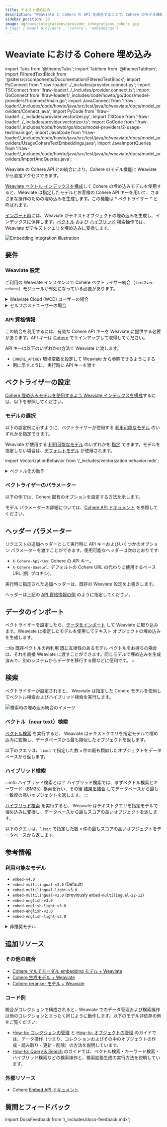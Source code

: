 ```yaml
---
title: テキスト埋め込み
description: "Weaviate と Cohere の API を統合することで、Cohere のモデル機能に Weaviate から直接アクセスできます。"
sidebar_position: 20
image: og/docs/integrations/provider_integrations_cohere.jpg
# tags: ['model providers', 'cohere', 'embeddings']
---
```


# Weaviate における Cohere 埋め込み


import Tabs from '@theme/Tabs';
import TabItem from '@theme/TabItem';
import FilteredTextBlock from '@site/src/components/Documentation/FilteredTextBlock';
import PyConnect from '!!raw-loader!../_includes/provider.connect.py';
import TSConnect from '!!raw-loader!../_includes/provider.connect.ts';
import GoConnect from '!!raw-loader!/_includes/code/howto/go/docs/model-providers/1-connect/main.go';
import JavaConnect from '!!raw-loader!/_includes/code/howto/java/src/test/java/io/weaviate/docs/model_providers/Connect.java';
import PyCode from '!!raw-loader!../_includes/provider.vectorizer.py';
import TSCode from '!!raw-loader!../_includes/provider.vectorizer.ts';
import GoCode from '!!raw-loader!/_includes/code/howto/go/docs/model-providers/2-usage-text/main.go';
import JavaCode from '!!raw-loader!/_includes/code/howto/java/src/test/java/io/weaviate/docs/model_providers/UsageCohereTextEmbeddings.java';
import JavaImportQueries from '!!raw-loader!/_includes/code/howto/java/src/test/java/io/weaviate/docs/model_providers/ImportAndQueries.java';

Weaviate の Cohere API との統合により、Cohere のモデル機能に Weaviate から直接アクセスできます。

[Weaviate ベクトル インデックスを構成](#configure-the-vectorizer)して Cohere の埋め込みモデルを使用すると、Weaviate は指定したモデルとお客様の Cohere API キーを用いて、さまざまな操作のための埋め込みを生成します。この機能は * ベクトライザー * と呼ばれます。

[インポート時](#data-import)には、Weaviate がテキストオブジェクトの埋め込みを生成し、インデックスに保存します。[ベクトル](#vector-near-text-search) および [ハイブリッド](#hybrid-search) 検索操作では、Weaviate がテキストクエリを埋め込みに変換します。

![Embedding integration illustration](../_includes/integration_cohere_embedding.png)

## 要件

### Weaviate 設定

ご利用の Weaviate インスタンスで Cohere ベクトライザー統合（`text2vec-cohere`）モジュールが有効になっている必要があります。

<details>
  <summary>Weaviate Cloud (WCD) ユーザーの場合</summary>

この統合は、Weaviate Cloud (WCD) のサーバーレス インスタンスではデフォルトで有効になっています。

</details>

<details>
  <summary>セルフホストユーザーの場合</summary>

- [クラスターメタデータ](/deploy/configuration/meta.md)を確認し、モジュールが有効かどうか確認してください。  
- Weaviate でモジュールを有効化する手順は、[モジュールの設定方法](../../configuration/modules.md)ガイドをご覧ください。

</details>

### API 資格情報

この統合を利用するには、有効な Cohere API キーを Weaviate に提供する必要があります。API キーは [Cohere](https://cohere.com/) でサインアップして取得してください。

API キーは以下のいずれかの方法で Weaviate に渡します。

- `COHERE_APIKEY` 環境変数を設定して Weaviate から参照できるようにする  
- 例に示すように、実行時に API キーを渡す

<Tabs groupId="languages">

  <TabItem value="py" label="Python API v4">
    <FilteredTextBlock
      text={PyConnect}
      startMarker="# START CohereInstantiation"
      endMarker="# END CohereInstantiation"
      language="py"
      docRefs={[
        "weaviate.html#weaviate.connect_to_weaviate_cloud",
        "weaviate.html#weaviate.auth.Auth",
      ]}
    />
  </TabItem>

  <TabItem value="js" label="JS/TS API v3">
    <FilteredTextBlock
      text={TSConnect}
      startMarker="// START CohereInstantiation"
      endMarker="// END CohereInstantiation"
      language="ts"
      docRefs={[
        "functions/connectToWeaviateCloud",
        "classes/ApiKey",
      ]}
    />
  </TabItem>

  <TabItem value="go" label="Go">
    <FilteredTextBlock
      text={GoConnect}
      startMarker="// START CohereInstantiation"
      endMarker="// END CohereInstantiation"
      language="goraw"
    />
  </TabItem>

  <TabItem value="java" label="Java">
    <FilteredTextBlock
      text={JavaConnect}
      startMarker="// START CohereInstantiation"
      endMarker="// END CohereInstantiation"
      language="javaraw"
    />
  </TabItem>

</Tabs>

## ベクトライザーの設定

[Cohere 埋め込みモデルを使用するよう Weaviate インデックスを構成](../../manage-collections/vector-config.mdx#specify-a-vectorizer)するには、以下を参照してください。

<Tabs groupId="languages">
  <TabItem value="py" label="Python API v4">
    <FilteredTextBlock
      text={PyCode}
      startMarker="# START BasicVectorizerCohere"
      endMarker="# END BasicVectorizerCohere"
      language="py"
    />
  </TabItem>

  <TabItem value="js" label="JS/TS API v3">
    <FilteredTextBlock
      text={TSCode}
      startMarker="// START BasicVectorizerCohere"
      endMarker="// END BasicVectorizerCohere"
      language="ts"
    />
  </TabItem>

  <TabItem value="go" label="Go">
    <FilteredTextBlock
      text={GoCode}
      startMarker="// START BasicVectorizerCohere"
      endMarker="// END BasicVectorizerCohere"
      language="goraw"
    />
  </TabItem>

  <TabItem value="java" label="Java">
    <FilteredTextBlock
      text={JavaCode}
      startMarker="// START BasicVectorizerCohere"
      endMarker="// END BasicVectorizerCohere"
      language="java"
    />
  </TabItem>

</Tabs>



### モデルの選択

以下の設定例に示すように、ベクトライザーが使用する [利用可能なモデル](#available-models) のいずれかを指定できます。

<Tabs groupId="languages">
  <TabItem value="py" label="Python API v4">
    <FilteredTextBlock
      text={PyCode}
      startMarker="# START VectorizerCohereCustomModel"
      endMarker="# END VectorizerCohereCustomModel"
      language="py"
    />
  </TabItem>

  <TabItem value="js" label="JS/TS API v3">
    <FilteredTextBlock
      text={TSCode}
      startMarker="// START VectorizerCohereCustomModel"
      endMarker="// END VectorizerCohereCustomModel"
      language="ts"
    />
  </TabItem>

  <TabItem value="go" label="Go">
    <FilteredTextBlock
      text={GoCode}
      startMarker="// START VectorizerCohereCustomModel"
      endMarker="// END VectorizerCohereCustomModel"
      language="goraw"
    />
  </TabItem>

  <TabItem value="java" label="Java">
    <FilteredTextBlock
      text={JavaCode}
      startMarker="// START VectorizerCohereCustomModel"
      endMarker="// END VectorizerCohereCustomModel"
      language="java"
    />
  </TabItem>

</Tabs>

Weaviate が使用する [利用可能なモデル](#available-models) のいずれかを [指定](#vectorizer-parameters) できます。モデルを指定しない場合は、[デフォルトモデル](#available-models) が使用されます。

import VectorizationBehavior from '/_includes/vectorization.behavior.mdx';

<details>
  <summary>ベクトル化の動作</summary>

<VectorizationBehavior/>

</details>

### ベクトライザーのパラメーター

以下の例では、Cohere 固有のオプションを設定する方法を示します。

<Tabs groupId="languages">
  <TabItem value="py" label="Python API v4">
    <FilteredTextBlock
      text={PyCode}
      startMarker="# START FullVectorizerCohere"
      endMarker="# END FullVectorizerCohere"
      language="py"
    />
  </TabItem>

  <TabItem value="js" label="JS/TS API v3">
    <FilteredTextBlock
      text={TSCode}
      startMarker="// START FullVectorizerCohere"
      endMarker="// END FullVectorizerCohere"
      language="ts"
    />
  </TabItem>

  <TabItem value="go" label="Go">
    <FilteredTextBlock
      text={GoCode}
      startMarker="// START FullVectorizerCohere"
      endMarker="// END FullVectorizerCohere"
      language="goraw"
    />
  </TabItem>

  <TabItem value="java" label="Java">
    <FilteredTextBlock
      text={JavaCode}
      startMarker="// START FullVectorizerCohere"
      endMarker="// END FullVectorizerCohere"
      language="java"
    />
  </TabItem>

</Tabs>

モデル パラメーターの詳細については、[Cohere API ドキュメント](https://docs.cohere.com/reference/embed) を参照してください。

## ヘッダー パラメーター

リクエストの追加ヘッダーとして実行時に API キーおよびいくつかのオプション パラメーターを渡すことができます。使用可能なヘッダーは次のとおりです:

- `X-Cohere-Api-Key`: Cohere の API キー。
- `X-Cohere-Baseurl`: デフォルトの Cohere URL の代わりに使用するベース URL (例: プロキシ)。

実行時に指定された追加ヘッダーは、既存の Weaviate 設定を上書きします。

ヘッダーは上記の [API 資格情報の例](#api-credentials) のように指定してください。

## データのインポート

ベクトライザーを設定したら、[データをインポート](../../manage-objects/import.mdx) して Weaviate に取り込みます。Weaviate は指定したモデルを使用してテキスト オブジェクトの埋め込みを生成します。

<Tabs groupId="languages">

 <TabItem value="py" label="Python API v4">
    <FilteredTextBlock
      text={PyCode}
      startMarker="# START BatchImportExample"
      endMarker="# END BatchImportExample"
      language="py"
    />
  </TabItem>

 <TabItem value="js" label="JS/TS API v3">
    <FilteredTextBlock
      text={TSCode}
      startMarker="// START BatchImportExample"
      endMarker="// END BatchImportExample"
      language="ts"
    />
  </TabItem>

 <TabItem value="go" label="Go">
    <FilteredTextBlock
      text={GoCode}
      startMarker="// START BatchImportExample"
      endMarker="// END BatchImportExample"
      language="goraw"
    />
  </TabItem>

  <TabItem value="java" label="Java">
    <FilteredTextBlock
      text={JavaImportQueries}
      startMarker="// START BatchImportExample"
      endMarker="// END BatchImportExample"
      language="java"
    />
  </TabItem>

</Tabs>

:::tip 既存ベクトルの再利用
既に互換性のあるモデル ベクトルをお持ちの場合は、それを直接 Weaviate に渡すことができます。同じモデルで埋め込みを生成済みで、別のシステムからデータを移行する際などに便利です。
:::

## 検索

ベクトライザーが設定されると、 Weaviate は指定した Cohere モデルを使用してベクトル検索およびハイブリッド検索を実行します。

![検索時の埋め込み統合のイメージ](../_includes/integration_cohere_embedding_search.png)

### ベクトル（near text）検索

[ベクトル検索](../../search/similarity.md#search-with-text) を実行すると、 Weaviate はテキストクエリを指定モデルで埋め込みに変換し、データベースから最も類似したオブジェクトを返します。

以下のクエリは、`limit` で指定した数 `n` 件の最も類似したオブジェクトをデータベースから返します。

<Tabs groupId="languages">

 <TabItem value="py" label="Python API v4">
    <FilteredTextBlock
      text={PyCode}
      startMarker="# START NearTextExample"
      endMarker="# END NearTextExample"
      language="py"
    />
  </TabItem>

 <TabItem value="js" label="JS/TS API v3">
    <FilteredTextBlock
      text={TSCode}
      startMarker="// START NearTextExample"
      endMarker="// END NearTextExample"
      language="ts"
    />
  </TabItem>

 <TabItem value="go" label="Go">
    <FilteredTextBlock
      text={GoCode}
      startMarker="// START NearTextExample"
      endMarker="// END NearTextExample"
      language="goraw"
    />
  </TabItem>

  <TabItem value="java" label="Java">
    <FilteredTextBlock
      text={JavaImportQueries}
      startMarker="// START NearTextExample"
      endMarker="// END NearTextExample"
      language="java"
    />
  </TabItem>

</Tabs>

### ハイブリッド検索

:::info ハイブリッド検索とは？
ハイブリッド検索では、まずベクトル検索とキーワード（BM25）検索を行い、その後 [結果を結合](../../search/hybrid.md) してデータベースから最も一致度の高いオブジェクトを返します。
:::

[ハイブリッド検索](../../search/hybrid.md) を実行すると、 Weaviate はテキストクエリを指定モデルで埋め込みに変換し、データベースから最もスコアの高いオブジェクトを返します。

以下のクエリは、`limit` で指定した数 `n` 件の最もスコアの高いオブジェクトをデータベースから返します。

<Tabs groupId="languages">

 <TabItem value="py" label="Python API v4">
    <FilteredTextBlock
      text={PyCode}
      startMarker="# START HybridExample"
      endMarker="# END HybridExample"
      language="py"
    />
  </TabItem>

 <TabItem value="js" label="JS/TS API v3">
    <FilteredTextBlock
      text={TSCode}
      startMarker="// START HybridExample"
      endMarker="// END HybridExample"
      language="ts"
    />
  </TabItem>

 <TabItem value="go" label="Go">
    <FilteredTextBlock
      text={GoCode}
      startMarker="// START HybridExample"
      endMarker="// END HybridExample"
      language="goraw"
    />
  </TabItem>

  <TabItem value="java" label="Java">
    <FilteredTextBlock
      text={JavaImportQueries}
      startMarker="// START HybridExample"
      endMarker="// END HybridExample"
      language="java"
    />
  </TabItem>
</Tabs>

## 参考情報

### 利用可能なモデル

- `embed-v4.0`
- `embed-multilingual-v3.0` (Default)
- `embed-multilingual-light-v3.0`
- `embed-multilingual-v2.0` (previously `embed-multilingual-22-12`)
- `embed-english-v3.0`
- `embed-english-light-v3.0`
- `embed-english-v2.0`
- `embed-english-light-v2.0`

<details>
  <summary>非推奨モデル</summary>

The following models are available, but deprecated:
- `multilingual-22-12`
- `large`
- `medium`
- `small`

</details>

## 追加リソース

### その他の統合

- [Cohere マルチモーダル embedding モデル + Weaviate](./embeddings-multimodal.md)
- [Cohere 生成モデル + Weaviate](./generative.md)
- [Cohere reranker モデル + Weaviate](./reranker.md)

### コード例

統合がコレクションで構成されると、Weaviate でのデータ管理および検索操作は他のコレクションとまったく同じように動作します。以下のモデル非依存の例をご覧ください:

- [How-to: コレクションの管理](../../manage-collections/index.mdx) と [How-to: オブジェクトの管理](../../manage-objects/index.mdx) のガイドでは、データ操作（つまり、コレクションおよびその中のオブジェクトの作成・読み取り・更新・削除）の方法を説明しています。
- [How-to: Query & Search](../../search/index.mdx) のガイドでは、ベクトル検索・キーワード検索・ハイブリッド検索などの検索操作と、検索拡張生成の実行方法を説明しています。

### 外部リソース

- Cohere [Embed API ドキュメント](https://docs.cohere.com/reference/embed)

## 質問とフィードバック

import DocsFeedback from '/_includes/docs-feedback.mdx';

<DocsFeedback/>

